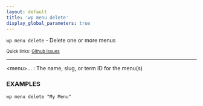 ```yaml
---
layout: default
title: 'wp menu delete'
display_global_parameters: true
---
```


`wp menu delete` - Delete one or more menus

<small>Quick links: <a href="https://github.com/wp-cli/wp-cli/issues?q=is%3Aopen+label%3Acommand%3Adelete+sort%3Aupdated-desc">Github issues</a></small>

<hr />

&lt;menu&gt;...
: The name, slug, or term ID for the menu(s)

### EXAMPLES

    wp menu delete "My Menu"



